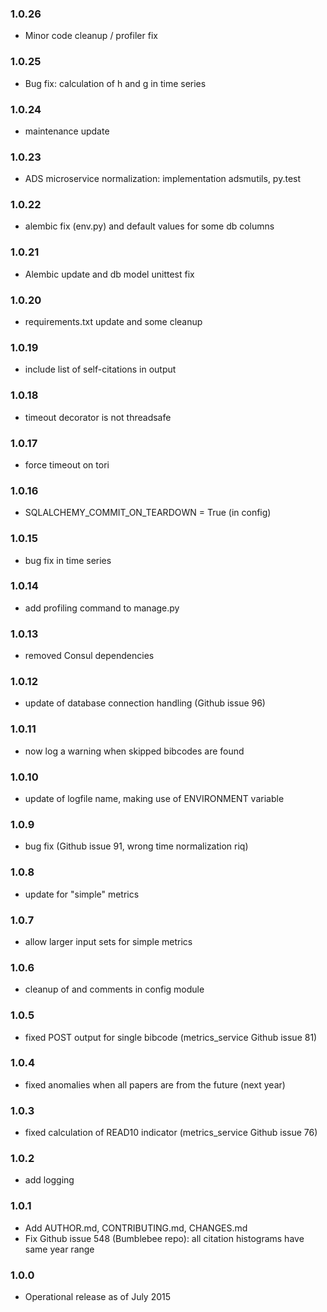 ### 1.0.26

* Minor code cleanup / profiler fix

### 1.0.25

* Bug fix: calculation of h and g in time series

### 1.0.24

* maintenance update

### 1.0.23

* ADS microservice normalization: implementation adsmutils, py.test

### 1.0.22

* alembic fix (env.py) and default values for some db columns

### 1.0.21

* Alembic update and db model unittest fix

### 1.0.20

* requirements.txt update and some cleanup

### 1.0.19

* include list of self-citations in output

### 1.0.18

* timeout decorator is not threadsafe 

### 1.0.17

* force timeout on tori

### 1.0.16

* SQLALCHEMY_COMMIT_ON_TEARDOWN = True (in config)

### 1.0.15

* bug fix in time series

### 1.0.14

* add profiling command to manage.py

### 1.0.13

* removed Consul dependencies

### 1.0.12

* update of database connection handling (Github issue 96)

### 1.0.11

* now log a warning when skipped bibcodes are found

### 1.0.10

* update of logfile name, making use of ENVIRONMENT variable

### 1.0.9

* bug fix (Github issue 91, wrong time normalization riq)

### 1.0.8

* update for "simple" metrics

### 1.0.7

* allow larger input sets for simple metrics

### 1.0.6

* cleanup of and comments in config module

### 1.0.5

* fixed POST output for single bibcode (metrics_service Github issue 81)

### 1.0.4

* fixed anomalies when all papers are from the future (next year)

### 1.0.3

* fixed calculation of READ10 indicator (metrics_service Github issue 76)

### 1.0.2

* add logging

### 1.0.1

* Add AUTHOR.md, CONTRIBUTING.md, CHANGES.md
* Fix Github issue 548 (Bumblebee repo): all citation histograms have same year range

### 1.0.0

* Operational release as of July 2015
